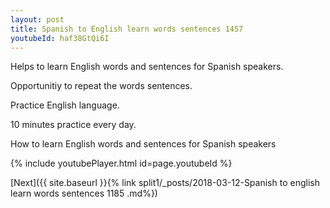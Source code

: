 ```yaml
---
layout: post
title: Spanish to English learn words sentences 1457 
youtubeId: haf38GtQi6I
---
```

 
 
Helps to learn English words and sentences for Spanish speakers.

Opportunitiy to repeat the words sentences. 

Practice English language. 
 
10 minutes practice every day. 
 
How to learn English words and sentences for Spanish speakers 
 
{% include youtubePlayer.html id=page.youtubeId %}
 
 
[Next]({{ site.baseurl }}{% link  split1/_posts/2018-03-12-Spanish to english learn words sentences 1185 .md%})
 

